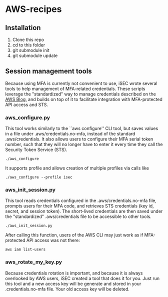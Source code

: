 # AWS-recipes

## Installation

1. Clone this repo
1. cd to this folder
1. git submodule init
1. git submodule update

## Session management tools

Because using MFA is currently not convenient to use, iSEC wrote several tools
to help management of MFA-related credentials. These scripts leverage the
"standardized" way to manage credentials described on the [AWS
Blog](http://blogs.aws.amazon.com/security/post/Tx3D6U6WSFGOK2H/A-New-and-Standardized-Way-to-Manage-Credentials-in-the-AWS-SDKs),
and builds on top of it to facilitate integration with MFA-protected API access
and STS.

### aws_configure.py

This tool works similarly to the ``aws configure'' CLI tool, but saves values
in a file under .aws/credentials.no-mfa, instead of the standard
.aws/credentials. It also allows users to configure their MFA serial token
number, such that they will no longer have to enter it every time they call the
Security Token Service (STS).

    ./aws_configure

It supports profile and allows creation of multiple profiles via calls like

    ./aws_configure --profile isec

### aws_init_session.py

This tool reads credentials configured in the .aws/credentials.no-mfa file,
prompts users for their MFA code, and retrieves STS credentials (key id,
secret, and session token). The short-lived credentials are then saved under
the "standardized" .aws/credentials file to be accessible to other tools.

    ./aws_init_session.py

After calling this function, users of the AWS CLI may just work as if
MFA-protected API access was not there:

    aws iam list-users

### aws_rotate_my_key.py

Because credentials rotation is important, and because it is always overlooked
by AWS users, iSEC created a tool that does it for you. Just run this tool and
a new access key will be generate and stored in your .credentials.no-mfa file.
Your old access key will be deleted.

